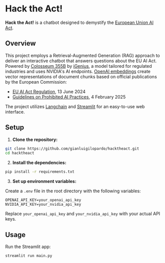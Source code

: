 
# Hack the Act!
**Hack the Act!** is a chatbot designed to demystify the [European Union AI Act](https://eur-lex.europa.eu/legal-content/EN/TXT/PDF/?uri=OJ:L_202401689).  

## Overview
This project employs a Retrieval-Augmented Generation (RAG) approach to deliver an interactive chatbot that answers questions about the EU AI Act. Powered by [Colosseum 355B](https://build.nvidia.com/igenius/colosseum_355b_instruct_16k) by [iGenius](https://www.igenius.ai/), a model tailored for regulated industries and uses NVIDIA's AI endpoints. [OpenAI embeddings](https://platform.openai.com/docs/guides/embeddings) create vector representations of document chunks based on official publications by the European Commission: 
- [EU AI Act Regulation](https://eur-lex.europa.eu/eli/reg/2024/1689/oj/eng), 13 June 2024 
- [Guidelines on Prohibited AI Practices](https://digital-strategy.ec.europa.eu/en/library/commission-publishes-guidelines-prohibited-artificial-intelligence-ai-practices-defined-ai-act), 4 February 2025 

The project utilizes [Langchain](https://www.langchain.com/) and [Streamlit](https://streamlit.io/) for an easy-to-use web interface. 



## Setup
1.  **Clone the repository:**

```bash
git clone https://github.com/gianluigilopardo/hacktheact.git
cd hacktheact
```

2.  **Install the dependencies:**

```bash
pip install -r requirements.txt
```

3.  **Set up environment variables:**

Create a `.env` file in the root directory with the following variables:

```
OPENAI_API_KEY=your_openai_api_key
NVIDIA_API_KEY=your_nvidia_api_key
```
Replace `your_openai_api_key` and `your_nvidia_api_key` with your actual API keys.

## Usage

Run the Streamlit app:
```
streamlit run main.py
```
